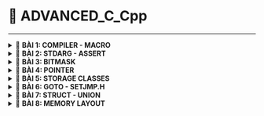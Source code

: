 <a name="top"></a>
# 📖 ADVANCED_C_Cpp
----
<details>
<summary>🔖 <b>BÀI 1: COMPILER - MACRO</b></summary>
 
### 📑 I. Compiler:
- Trình biên dịch là chương trình chuyển đổi source code C thành mã máy để máy tính có thể thực thi.
- Quá trình biên dịch gồm 4 giai đoạn:
  - Preprocess (Tiền xử lý):
    - **Lệnh tạo _file.i_ từ _file.c_ với trình gcc trong VS Code:** `gcc -E file.c -o file.i`.
    - **Xử lý các loại chỉ thị tiền xử lý:** `#include`, `#define`, `#ifdef`, etc.
    - **Xóa các comment:** `// comment`, `/* comment */`.
  - Compiler (Quá trình biên dịch):
    - **Lệnh tạo _file.s_ từ _file.i_:** `gcc -S file.i -o file.s`.
    - **File.s là file assembly code (mã hợp ngữ):** là ngôn ngữ bậc thấp, giúp điều khiển phần cứng dễ dàng.
  - Assembler (Quá trình dịch hợp ngữ):
    - **Lệnh tạo _file.o_ từ _file.s_:** `gcc -c file.s -o file.o`.
    - **File.o là file Object:** dịch Assembly code thành mã máy mà máy tính có thể hiểu được.
  - Linker (Quá trình liên kết):
    - **Lệnh tạo _file.exe_ từ các _file.o_:** `gcc file1.o file2.o -o filemain`.
    - **Lệnh chạy _file.exe_:** `./filemain`.
    - **Liên kết các file.o:** Tất cả các file.o sẽ được liên kết lại và tạo thành 1 file.exe để có thể chạy được chương trình.

![Image](https://github.com/user-attachments/assets/3a955cb2-1589-4680-a75e-5d2ec4b280ac)

### 📑 II. Preprocessor Directives (Chỉ thị tiền xử lý):
- Là các instructors cho Preprocessor để thực hiện các nhiệm vụ như thay thế văn bản, mở rộng macro, thêm header file, và các nhiệm vụ khác.
- Bắt đầu bằng `#`.
- Các loại chỉ thị tiền xử lý:<br>

|📋 Preprocessor Directives|📄 Description|💡 Examples|
|:------------------------:|:------------------------|:------------------------|
|**`#define`**|Dùng để define Macro|`#define PI 3.14` <br>`#define SQUARE(x) ((x) * (x))`<br>`#define MAX(x, y) ((x) > (y) ? (x) : (y))`<br>`#define SUM(a,b,c) \`<br>  `(a + b+ c)`: dùng dấu gạch chéo `\` để báo rằng macro vẫn tiếp tục ở dòng dưới|
|**`#undef`**|Dùng để hủy định nghĩa Macro|`#define SENSOR_DATA 42`: định nghĩa macro<br>`#undef SENSOR_DATA `: hủy định nghĩa<br>`#define SENSOR_DATA 50`: định nghĩa lại bằng giá trị khác|
|**`#include`**|Dùng để đưa các tệp bên ngoài vào chương trình hiện tại|`#include <stdio.h>`: yêu cầu Compiler tìm kiếm file trong Standard Directory của Compiler<br>`#include "file.h"`: tìm kiếm trong directory của source file|
|**`#if`**|Kiểm tra điều kiện được chỉ định|`#define STM32 0`<br>`#define ATMEGA 1`<br>`#define PIC 2`<br>`#if MCU == STM32`|
|**`#elif`**|Thêm 1 điều kiện nữa trong **#if & #else**|`#elif MCU == ATMEGA`: nếu điều kiện của **#if** sai thì xét điều kiện của **#elif**|
|**`#else`**|Thực thi mã thay thế khi điều kiện của **#if hay #elif** sai||
|**`#endif`**|Dùng để đánh dấu sự kết thúc của **#if & #ifdef & #ifndef**||
|**`#ifdef`**|Kiểm tra 1 Macro đã được định nghĩa hay không, có thì thực thi mã bên dưới.|`#define DEBUG`<br>`#ifdef DEBUG`<br>`...`<br>`#endif`|
|**`#ifndef`**|Kiểm tra 1 Macro chưa được định nghĩa, nếu đúng mã bên dưới sẽ được thực thi|`#ifndef PI`<br>`#define PI 3.14159`<br>`#endif`|
- Một số các toán tử trong Macro:<br>

|📋 Macro of Operators|📄 Description|💡 Examples|
|:------------------------:|:------------------------|:------------------------|
|**`#`**|Biến tham số thàng dạng chuỗi (string literal)|`#define TO_STRING(X) #X`<br>`printf("%s\n", TO_STRING(Hello World));`: TO_STRING(Hello World) sẽ thành chuỗi "Hello World" khi biên dịch|
|**`##`**|Nối 2 tham số|`#define VAR(name,num) name##num`<br>`int var1 = 10;`<br>`int var2 = 20;`<br>`printf("var1 = %d, var2 = %d", VAR(var,1), VAR(var,2));`: nối var với 1 thành var1 và tương tự với var2|
|**`Variadic`**|Toán tử `__VA_ARGS__` được dùng khi Macro nhận nhiều tham số không xác định|`#define sum(...) \`<br>`int arr[__VA_ARGS__]; \`<br>`int result = 0; \`<br>`for (int i=0; i<(sizeof(arr)/sizeof(arr[0])); i++) \`<br>`{ result += arr[i]; } \`<br>`printf("Sum = %d\n", result);`<br>--> `sum(1,2,3,4);`: tính tổng 1+2+3+4|
<br>

[🔼 _UP_](#top)

  </details>
<details>
<summary>🔖 <b>BÀI 2: STDARG - ASSERT</b></summary>
 
### 📑 I. Thư viện STDARG:
- Cung cấp các Macro để xử lý các hàm với số lượng tham số không xác định.
- Thư viện có các Macro chính như sau:<br>

|📋 Macro of STDARG|📄 Description|💡 Examples|
|:------------------------:|:------------------------|:------------------------|
|**`va_list list;`**|Tạo danh sách tham số biến - Khai báo 1 biến kiểu valist để lưu trữ thông tin cần thiết để truy xuất các tham số bổ sung.|`#include <stdio.h>`<br>`#include <stdarg.h>`<br>`int sum(int count, ...)`: cho phép truyền các tham số biến và để truy cập các tham số biến đó phải dùng các Macro.<br>`{`<br>`va_list args`: khai báo 1 biến args kiểu va_list|
|**`va_start(list, fixed_argument)`**|Khởi tạo danh sách đối số - Khởi tạo list để truy xuất các tham số trong phần tham số biến (...)|`va_start(args,count);`: khởi tạo list args và tham số fixed_argument cuối cùng trước các tham số biến (...)|
|**`va_arg(list, type)`**|Truy xuất tham số - Trả về tham số tiếp theo từ list & type: kiểu dữ liệu của tham số để truy xuất|`int result = 0;`<br>`for (int i = 0; i < count; i++)`<br>`{result += va_arg(args, int);}`: dùng va_arg để **truy xuất từng tham số trong danh sách sau mỗi lần gọi** và cộng dồn lên vào result ta được tổng tất cả các tham số|
|**`va_end(list)`**|Dọn dẹp va_list|`va_end(args);`<br>`return result;`<br>`}`|
<br>

- Ví dụ kết hợp **STDARG** với **__VA_ARGS__**:<br>

|📋 STDARG & __VA_ARGS__|📄 Description|
|:----------------------|:-------------|
|`#define tong(...) sum(__VA_ARGS__,'\n')`|: |
|`int sum(int count,...)`<br>`{`|: khởi tạo hàm sum truyền vào 1 fixed argument và các tham số chưa biết trước|
|`va_list args;`<br>`va_list check;`<br>`va_copy(check, args);`<br>`va_start(args, count;)`<br>`int result = count;`|: khai báo biến args kiểu va_list dùng để tính tổng.<br>: khai báo biến check sử dụng để kiểm tra điều kiện mà không phải gọi thêm va_arg(args, int).<br>: sao chép dữ liệu từ args vào check<br>: khởi tạo list args và tham số cuối count.<br>: khởi tạo biến result = tham số cuối count để tính tổng từ count trở đi.|
|`while ((va_arg(check, char*)) != (char*)'\n')`<br>`{ result += va_arg(args, int);}`|: dùng hàm while để kiểm tra điều kiện dừng check = '\n'.<br>: dùng va_arg để truy xuất từng tham số trong danh sách sau mỗi lần gọi và cộng dồn lên vào result ta được tổng tất cả các tham số|
|`va_end(args);`|: dọn sạch args. Có thể dùng va_end(check) thay thế.|
|`int main()`<br>`{`<br>`printf("Tổng: %d\n", tong(3, 2, 4, 0, 6));`<br>`return 0;`<br>`}`|: tính tổng tất cả các số trong gọi hàm.|

### 📑 II. Thư viện Assert:
- Cung cấp Macro để kiểm tra điều kiện, nếu điều kiện sai = 0 thì chương trình dừng và thông báo lỗi ở file nào và dòng nào.
- Ví dụ:<br>

|📋 assert.h|📄 Description|
|:----------------------|:-------------|
|`assert(x == 5 && "x phải bằng 5")`|: sử dụng assert để kiểm tra xem liệu có thỏa mãn điều kiện thì mới cho chương trình chạy tiếp còn không thì dừng lại và thông báo lỗi|
|`define LOG(condition, cmd) assert(condition && #cmd)`|: có thể kết hợp với define|
<br>

[🔼 _UP_](#top)

</details>

<details>
<summary>🔖 <b>BÀI 3: BITMASK</b></summary>
 
- Bitmask là một kỹ thuật thao tác trên các bit của dữ liệu để kiểm tra, đặt hoặc xóa bit cụ thể.
 
### 📑 I. Các toán tử bitwise:

👉 1. NOT bitwise:
   - Truth table:

|A|~A|
|:-----:|:-----:|
|0|1|
|1|0|

👉 2. AND bitwise:
   - Truth table:

|A|B|A&B|
|:-:|:-:|:-:|
|0|0|0|
|0|1|0|
|1|0|0|
|1|1|1|

👉 3. OR bitwise:
   - Truth table:

|A|B|A&B|
|:-:|:-:|:-:|
|0|0|0|
|0|1|1|
|1|0|1|
|1|1|1|

👉 4. XOR bitwise:
   - Truth table: **Bằng 1** nếu 2 bit khác nhau, **bằng 0** nếu 2 bit giống nhau.

|A|B|A&B|
|:-:|:-:|:-:|
|0|0|0|
|0|1|1|
|1|0|1|
|1|1|0|

👉 5. Dịch trái `<<`, dịch phải `>>`:
   - Dịch trái là nhân với 2^n, n - số bit dịch, xóa bit bên trái ngoài cùng và thêm 0 vào đuôi bên phải ngoài cùng.
   - Dịch phải là chia với 2^n, n - số bit dịch, xóa bit bên phải ngoài cùng và thêm 0 hoặc 1 (tùy thuộc vào bit MSB)  vào đuôi bên trái ngoài cùng.
   
|A|A' = A << 1|A' >> 1|
|:-:|:-:|:-:|
|0001 (1)|0010 (2)|0001 (1)|
|0010 (2)|0100 (4)|0010 (2)|
|0100 (4)|1000 (8)|0100 (4)|

- Ví dụ: 
<br>

```C
#define GENDER 1 << 0    // 0b00000001
#define TSHIRT 1 << 1    // 0b00000010
#define HAT 1 << 2       // 0b00000100
#define SHOES 1 << 3     // 0b00001000
#define FEATURES 1 << 4  // 0b00010000

/* Hàm bật tính năng */
void enableFeature(uint8_t *options, uint8_t feature)
{
  *options |= feature;     // Bật tính năng cho options sử dụng phép OR.
}

/* Hàm tắt tính năng */
void disableFeature(uint8_t *options, uint8_t feature)
{
  *options &= ~feature;   // Tắt tính năng sử dụng phép AND với ~feature.
}

/* Hàm kiểm tra tính năng đã bật hay chưa*/
int8_t isFeatureEnabled(uint8_t options, uint8_t feature)
{
    return (options & feature) != 0;    // Đọc xem các bit tính năng có bằng 0 hay không dùng phép AND.
}

/* In ra những tính năng đã bật*/
void listSelectedFeatures(uint8_t options)
{
  printf("Selected Features: \n");
  const char* featureName[] =
  {
    "Gender",
    "Shirt",
    "Hat",
    "Shoes",
    "Additional feature"
  };
  for (int i = 0; i < 8; i++)
  {
    if ((options >> i) & 1)
    {
      printf("%s\n", featureName[i]);     // Kiểm tra xem options dịch phải i lần & với 1 = 1 thì in ra phần tử chuỗi thứ i của mảng featureName.
    }
  }
}

int main(int argc, char const *argv[])
{
  uint8_t options = 0;
  enableFeature(&options, GENDER | TSHIRT | HAT);    // truyền vào địa chỉ options, và các giá trị tính năng cần thiết để bật tính năng.
  disableFeature(&options, HAT | TSHIRT);    // loại bỏ 2 tính năng đã bật trước đó
}
  listSelectedFeatures(options);    // truyền vào giá trị sao chép của options sau khi đã bật cá tính năng để in ra các tính năng đó.
  return 0;
```
[🔼 _UP_](#top)
</details>

<details>
<summary>🔖 <b>BÀI 4: POINTER</b></summary>
 
<br>

|📋 Pointer|📄 Description|💡 Examples|
|:------------------------:|:------------------------|:------------------------|
|**Khái niệm**|Là một biến chứa giá trị là địa chỉ bộ nhớ của một đối tượng khác (biến, mảng, hàm).||
|**Address Operator (&)**|Được sử dụng để lấy địa chỉ của một biến hoặc để truy cập địa chỉ của một biến tới con trỏ.|`int x =10;`<br>`int *ptr = &x;`: biến con trỏ ptr lưu trữ địa chỉ của biến x|
|**Dereferencing Operator (*)**|Được sử dụng để khai báo biến con trỏ và truy cập giá trị được lưu trữ trong địa chỉ.|`int x =10;`<br>`int *ptr = &x;`<br>`int y = *ptr;`: biến y sẽ bằng giá trị của biến x;|
|**Kích thước**|Phụ thuộc vào kiến trúc máy tính và trình biên dịch hoặc là kiến trúc của vi xử lý.|Với máy tính có 64 bit operating system thì thường là pointer sẽ có kích thước là 8 bytes (64 bit).|
|**Format Specifier %p**|Dùng để in địa chỉ được lưu trữ trong con trỏ. Định dạng địa chỉ bộ nhớ luôn ở dạng thập lục phân (0x...)|`printf("%p\n", ptr);`|
|**Declare pointer**|Để khai báo 1 con trỏ, ta dùng Dereferencing Operator (*).|`int *ptr;`|
|**Initialize Pointer**|Để khởi tạo 1 con trỏ, ta dùng Address Operator (&) để gán giá trị địa chỉ của 1 biến vào con trỏ.|`*ptr = &variable;`|
|**Pointer Definition**|Có thể vừa khai báo vừa khởi tạo trong một bước - định nghĩa con trỏ.|`int *ptr = &variable;`|

### I. Con trỏ thường:
- Con trỏ có thể trỏ tới bất kỳ kiểu dữ liệu nguyên thủy nào.
- Cách 1 biến được lưu trữ trong bộ nhớ:
  - Ví dụ 1 biến int 32 bit (4 byte) được lưu trữ thành 1 nhóm địa chỉ, mỗi địa chỉ lưu trữ 8 bit (1 byte) giá trị bắt đầu từ LSB đến MSB.
 ![Cách lưu trữ địa chỉ và giá trị của biến int](https://github.com/user-attachments/assets/3f4514ad-3758-4354-9fec-4e81327a2e0c)
- Cách 1 con trỏ được lưu trữ trong bộ nhớ:
  - Ví dụ 1 con trỏ trỏ tới 1 biến int, mỗi địa chỉ của con trỏ sẽ lưu trữ 1 giá trị là địa chỉ của biến int đó, và những địa chỉ còn lại sẽ được mặc định là chứa 0x00 (địa chỉ mặc định này có thể chứa giá trị rác).
![image](https://github.com/user-attachments/assets/ead4d1e7-bd97-4098-bb93-aa32a198e32a)

### II. Array Pointer - Con trỏ mảng:

- Con trỏ mảng là con trỏ trỏ tới phần tử đầu tiên của mảng hoặc là trỏ tới toàn bộ mảng.
<br>

|📋 Array Pointer|📄 Description|
|:------------------------|:------------------------|
|`int main() {`<br>`int arr[5] = {1, 2, 3, 4, 5};`<br>`int *ptr = arr;`<br>`int (*ptr_arr)[5] = &arr;`|<br><br>: ptr là con trỏ trỏ tới phần tử đầu tiên của mảng.<br>: ptr_arr là con trỏ trỏ đến toàn bộ mảng|
|`int n = sizeof(arr)/sizeof(arr[0]);`<br>`for (int i; i < n; i++)`<br>`printf("%d", (*ptr)[i]);`<br>`for (int i; i < n; i++)`<br>`printf("%d", ptr+i);`|: n = số phần tử trong mảng.<br><br>: truy cập từng phần tử trong mảng đối với con trỏ trỏ đến toàn bộ mảng<br><br>: truy cập phần tử trong mảng đối với con trỏ trỏ đến thành phần đầu tiên của mảng.|

### III. Void Pointer:
- Là con trỏ không có kiểu dữ liệu liên kết với nó. Nó có thể trỏ tới bất kỳ địa chỉ nào thuộc bất kỳ kiểu dữ liệu nào.
- Ví dụ:
  - Con trỏ void không thể giải tham chiếu để lấy giá trị nên phải sử dụng ép kiểu và sau đó là giải tham chiếu cho nó.
```c
int main()
{
  int a = 10;
  char b = 'N';
  char arr[] = "Hello World";

  void *ptr = &a;
  printf("Địa chỉ: %p - Giá trị: %d\n", ptr, *(int*)ptr);

  ptr = &b;
  printf("Địa chỉ: %p - Giá trị: %c\n", ptr, *(char*)ptr);

  ptr = arr;
  for (int i=0; i < (sizeof(arr)/sizeof(arr[1])); i++)
    printf("Địa chỉ: %p - Giá trị: %s\n", ptr, *(char*)(ptr+i));

  /* Mảng con trỏ */
  void *ptr1[] = {&a, &b, arr};
  printf("Địa chỉ: %p - Giá trị: %d\n", ptr1[0], *(int*)ptr1[0]);
  printf("Địa chỉ: %p - Giá trị: %c\n", ptr1[1], *(char*)ptr1[1]);
  return 0;
}
```

### IV. Function Pointer - Con trỏ hàm:

<br>

|📋 Function Pointer|📄 Description|💡 Examples|
|:------------------------:|:------------------------|:------------------------|
|**Khái niệm**|Con trỏ hàm lưu trữ địa chỉ của một hàm, cho phép hàm được truyền dưới dạng tham số cho một hàm khác, hoặc là truyền hàm như một giá trị trả về từ một hàm khác.||
|**Declaration**|Cú pháp khai báo:<br>`<return type> (*pointer_name) (parameter_types)`.|`int sum(int a, int b)<br>{return a+b;}`<br>-->`int (*ptr) = (int, int);`: con trỏ hàm phải được khai báo sao cho trùng khớp với kiểu trả về, số lượng và loại tham số của hàm.|
|**Initialization**|Sau khai báo con trỏ hàm thì đến bước khởi tạo nó.|`ptr = &sum`<br>hoặc `ptr = sum;`|
|**Function call**|Có 3 cách gọi hàm khi có con trỏ hàm: <br>1. `sum(1, 2);`<br>2. `ptr(1,2);`: gọi trực tiếp giống gọi hàm.<br>3. `(*ptr)(1,2);`: dùng `*` để giải tham chiếu.||

<br>

- Ví dụ:
```c
void tong(int a, int b) {printf("Tổng là: %d", a+b);}
void hieu(int a, int b) {printf("Hiệu là: %d", a-b);}
void tich(int a, int b) {printf("Tích là: %d", a*b);}
void thuong(int a, int b) {printf("Thương là: %d", (double)a/b);}
void tinhtoan(void (*ptr_arg)(int, int), int a, int b) {ptr_arg(a,b);} // Định nghĩa hàm tinhtoan chứa tham số là con trỏ hàm.

int main ()
{
  void (*ptr)(int, int);  // Khai báo con trỏ hàm
  ptr = tong;  // Khởi tạo con trỏ hàm là hàm tong
  ptr(1,2);
  ptr = hieu;  // Khởi tạo con trỏ hàm là hàm hieu
  ptr(1,2);

  void (*ptr_arr[])(int, int) = {tong, hieu, tich, thuong};  // Định nghĩa một mảng con trỏ hàm chứa địa chỉ của các hàm.
  ptr_arr[0](1,2);  // Gọi hàm tổng
  ptr_arr[1](1,2);  // Gọi hàm hiệu

  tinhtoan(tong, 1, 2);  // Truyền tham số là hàm tong để tính tổng.
  tinhtoan(hieu, 1, 2);  // Truyền tham số là hàm hieu để tính hiệu.
}
```

### V. Pointer & Constant - Con trỏ & Hằng số:

|📋 Đặc điểm |Pointer to Constant|Constant Pointer|Constant Pointer to Constant|
|:------------------------:|:------------------------:|:------------------------:|:------------------------:|
|**Cách khai báo**|`const int *ptr;`<br>`int const *ptr;`|`int *const ptr;`|`const int *const ptr;`|
|**Giá trị biến**|❌ Không thể thay đổi|✔️ Có thể thay đổi|❌ Không thể thay đổi|
|**Địa chỉ trỏ tới**|✔️ Có thể thay đổi|❌ Không thể thay đổi|❌ Không thể thay đổi|

### VI. NULL Pointer - Con trỏ NULL:

<br>

|📋 NULL Pointer|📄 Description|💡 Examples|
|:------------------------:|:------------------------|:------------------------|
|**Khái niệm**|Con trỏ NULL là con trỏ không trỏ đến bất cứ 1 địa chỉ nào ngoài NULL.||
|**Declaration**|Cú pháp khai báo:<br>`<type> (*pointer_name) = NULL;`<br>`<type> (*pointer_name) = 0;`.||
|**Uses**|1. Khai báo 1 con trỏ mà chưa cần dùng tới ngay.<br>2. Gán NULL cho con trỏ khi sử dụng xong để tránh thay đổi giá trị của một biến nó trỏ tới.|`int *ptr = NULL;`: trỏ tới địa chỉ 0x00|

### VII. Pointer to Pointer - Con trỏ trỏ đến con trỏ:
- Là con trỏ lưu trữ địa chỉ của con trỏ khác - con trỏ kép.
- Để truy cập giá trị được trỏ bởi con trỏ kép ta phải giải tham chiếu 2 lần:
![Image](https://github.com/user-attachments/assets/65958e2e-2243-45f0-81b4-dd802755b3f6)
- Được ứng dụng trong:
  - Kiểu dữ liệu JSON.
  - Cấu trúc dữ liệu danh sách liên kết.

[🔼 _UP_](#top)
</details>

<details>
<summary>🔖 <b>BÀI 5: STORAGE CLASSES</b></summary>

- Storage class xác định phạm vi (scope), thời gian tồn tại (lifetime), và khả năng hiển thị của biến - chỉ định vị trí lưu trữ của biến, giá trị tồn tại trong bao lâu và cách truy cập giúp theo dõi sự tồn tại của 1 biến trong thời gian chạy chương trình.
- Có 4 lớp lưu trữ chính:
  - `auto`
  - `register`
  - `static`
  - `extern`

|📋 Storage Class |`auto`|`extern`|`static`<br>(Local)|`static`<br>(Global)|`register`|
|:------------------------:|:------------------------:|:------------------------:|:------------------------:|:------------------------:|:------------------------:|
|**Default value**|Giá trị rác|0|0|0|Giá trị rác|
|**Scope**|Local|Global|Local|Global<br>(chỉ trong file hiện tại)|Local|
|**Life time**|Cho đến khi kết thúc phạm vi của nó|Đến khi kết thúc chương trình|Đến khi kết thúc chương trình|Đến khi kết thúc chương trình|Cho đến khi kết thúc phạm vi của nó|
|**Memory location**|RAM|RAM|RAM|RAM|Thanh ghi trong CPU|
|**Đặc điểm**|Sử dụng để khai báo 1 biến cục bộ với bộ nhớ tự động. Tuy nhiên trong C, các biến cục bộ sẽ theo mặc định là 1 auto nên việc thêm auto là tùy chọn.|Dùng lại biến toàn cục trong 1 hàm khác. Hoặc sử dụng biến từ file khác|Duy trì giá trị của 1 biến|Hạn chế truy cập từ file khác|Truy xuất nhanh hơn, nhưng không thể lấy địa chỉ - `&`|

### I. Từ khóa Extern:
- Cú pháp:
  - extern type var_name;
  - extern return_type func_name;
>ℹ️Khai báo trên nói Compiler biết rằng biến và hàm được định nghĩa trong file khác. Nên bước tiếp theo là phải liên kết 2 file này lại với nhau để Compiler có thể tìm thấy định nghĩa của chúng.
>`gcc file.c file1.c -o main`: tạo ra file thực thi cho các file liên kết.
>`/.main`: chạy file thực thi.
>Các biến & hàm này phải là global scope, còn nếu trong local scope thì Compiler không thể tìm thấy được.
- Ví dụ:
  - Sử dụng từ khóa `extern` để khai báo các biến và hàm trong file.h để dễ dàng thêm vào các file khác.
![Image](https://github.com/user-attachments/assets/98f450b0-f6b5-4ee3-a5d9-d873eac24129)

### II. Static local:
- Khi `static` được sử dụng với biến cục bộ thì:
  - Giữ phạm vi của biến chỉ trong hàm chứa nó.
  - Giữ giá trị của biến qua các lần gọi.
- Ví dụ:
  - Khi mỗi lần gọi hàm `count` thì kết quả biến `a` luôn = 1 bởi vì dòng khởi tạo biến luôn được thực thi nên mỗi lần gọi kết quả đều giống nhau.

![image](https://github.com/user-attachments/assets/e3d99e12-f937-4b09-88e5-60403b8dfb75)

  - Khi sử dụng từ khóa `static` thì kết quả biến `a` sẽ được giữ nguyên sau mỗi lần gọi hàm bởi vì dòng khởi tạo sẽ bị bỏ qua trong lần gọi hàm tới nên giá trị sẽ được cộng thêm.
 
![Image](https://github.com/user-attachments/assets/71b379bd-c709-4b8d-ac9d-d9a046600f3a)

>ℹ️ Không thể khai báo hàm static bên trong 1 hàm khác, từ khóa `static` chỉ áp dụng cho hàm global.<br>
>Có thể thay đổi giá trị của biến static từ bên ngoài bằng con trỏ:
```C
#include <stdio.h>

int *ptr = NULL;  // Khởi tạo 1 con trỏ kiểu NULL

void count()
{
    static int a = 0;   // Giá trị của biến a sẽ được giữ nguyên mỗi lần gọi hàm
    ptr = &a;  // Gán địa chỉ biến a vào con trỏ
    printf("a = %d\n", ++a);
}

int main()
{
    count();    // a = 1
    count();    // a = 2
    count();    // a = 3
    *ptr = 99;  // a = 99
    count();    // a = 100
    return 0;
}
```
### III. Static global:
- Khi `static` sử dụng với biến và hàm ở phạm vi global thì nó sẽ hạn chế phạm vi của biến và hàm đó chỉ được dùng trong file hiện tại.
- Ứng dụng:
  - Thiết kế file thư viện mà không muốn người dùng sử dụng đến 1 số biến hay hàm có chức năng đặc biệt.
- Ví dụ:
  - Khi sử dụng từ khóa static cho các biến `var_global` và hàm `display` trong `file1.c` thì biến và hàm đó đã bị hạn chế chỉ được sử dụng trong `file1.c` đó.
  - Dù có sử dụng thêm `extern int var_global` trong `main.c` đã được include `file1.h` để thông báo Compiler nhưng Compiler không thể tìm thấy do đặc tính của **static global**.

![Image](https://github.com/user-attachments/assets/71f2ee4a-b1f6-4481-a4fd-337aafb34f62)

### IV. Từ khóa register:
- Từ khóa `register` được sử dụng để yêu cầu Compiler lưu trữ một biến trong **thanh ghi CPU** thay vì bộ nhớ RAM, nhằm tăng tốc độ truy xuất.
- Ví dụ:
  - Tính thời gian chạy khi sử dụng `register`.
```C
#include <stdio.h>
#include <time.h>

int main()
{

  clock_t start_time = clock();  // Lưu lại thời gian bắt đầu
  int i;
  register int a = 5;
  register int b = 6;
  a = a ^ b;

  for(int i = 0; i < 2000000; ++i)
  {
    // Thực hiện hàm for
  }
  clock_t end_time = clock();  // Lưu lại thời gian kết thúc
  double time_take = ((double)(end_time - start_time))/CLOCKS_PER_SEC;  // Số thời gian cần để chạy đoạn mã trên
  printf("Time: %f giây\n", time_take);
  return 0;
}
```

>ℹ️ Không dùng toán tử `&` cho các biến `register` được vì biến lưu trữ trong thanh ghi thì không có địa chỉ.
>Không thể sử dụng từ khóa `register` cho các biến global: <br>1. Do biến được lưu trữ trên thanh ghi sẽ không có địa chỉ (do tính chất của biến global là tồn tại xuyên suốt chương trình nên phải có 1 địa chỉ cố định để có thể tham chiếu đến). <br>2. Thanh ghi có số lượng hạn chế mà biến toàn cục thì không.

### V. Type qualifier - Từ khóa định kiểu volatile:
- Trong quá trình biên dịch, Compiler thường cố gắng tối ưu hóa đầu ra để chỉ cần thực thi ít mã máy hơn, nếu mã máy đó không cần thiết khi truy cập biến cái mà không thay đổi gì xét theo quan điểm của Compiler.
- Ví dụ:
  - Tối ưu hóa vòng lặp while thành vô hạn vì bỏ qua kiểm tra biến check.
```c
int check = 1;
while (check)
{
  // Trình biên dịch có thẻ tối ưu hóa vòng lặp - sẽ không kiểm tra lại biến check trong vòng lặp tới do Compiler nghĩ là check không thay đổi.
}
```
- Từ khóa `volatile` được sử dụng để báo hiệu cho Compiler rằng 1 biến có thể thay đổi ngẫu nhiên ngoài sự kiểm soát của chương trình, nên `volatile` sẽ giúp ngăn Compiler tối ưu hóa hoặc xóa bỏ thao tác trên các biến đó, giữ cho các thao tác luôn được thực hiện như đã được định nghĩa.
- Ví dụ:
  - Không tối ưu hóa vòng lặp while thành vô hạn và luôn kiểm tra biến check.
```c
volatile int check = 1;
while (check)
{
  // Luôn kiểm tra biến check xem có bị thay đổi hay không.
}
```

[🔼 _UP_](#top)
</details>

<details>
<summary>🔖 <b>BÀI 6: GOTO - SETJMP.H</b></summary>
 
### I. Câu lệnh goto trong C:
- Là một lệnh nhảy không điều kiện, cho phép chương trình nhảy đến 1 nhãn (label) trong cùng 1 hàm để thực thi tiếp.
- Cú pháp: 
 ```c
 goto label;
 label:
 ```
- Việc sử dụng goto là không được khuyến khích vì nó làm cho code trở nên khó đọc và khó bảo trì.
- Ví dụ:
 
```c
#include <stdio.h>

int main()
{
   int i = 0;

   start:
      if (i >= 5)
      {
         goto end;  // Nhảy đến label end khi i = 5
      }

      printf("%d ", i);
      i++;

      goto start;  // Nhảy đến label start khi i < 5

   end:
      printf("\n");
   return 0;
}
```

### II. Thư viện setjmp:
- Cung cấp 2 hàm chính là `setjump` và `longjmp`:
  - **setjmp(jmp_buf env)**: đánh dấu vị trí để quay lại bằng `longjump`.
    - Trả về `0` khi được gọi lần đầu.
    - Trả về khác `0` khi quay lại từ `longjmp`.
  - **longjmp(jmp_buf env, int value)**: nhảy về vị trí hiện tại của `setjump` và tiếp tục thực thi từ đó.
 - Ví dụ:
```c
#include <stdio.h>
#include <setjmp.h>

jmp_buf buf;  // Biến buf kiểu jmp_buf để setjmp lưu trạng thái của chương trình.

int exception = 0;

void func2()
{
    printf("This is function 2\n");
    longjmp(buf, 2);  // Nhảy trở lại vị trí setjmp(buf) và giá trị trả về khi nhảy về setjmp() bởi longjmp(buf, 2) là 2 --> setjmp(buf) = 2.
}

void func3()
{
    printf("This is function 3\n");
    longjmp(buf, 3);  // Nhảy trở lại vị trí setjmp(buf) và giá trị trả về khi nhảy về setjmp() bởi longjmp(buf, 3) là 3 --> setjmp(buf) = 3.
}

void func1()
{
    exception = setjmp(buf);  // Khi gọi trực tiếp thì giá trị trả về là 0 (setjmp(buf) = 0).
    if (exception == 0)
    {
        printf("This is function 1\n");
        printf("exception = %d\n", exception);
        func2();  // Gọi hàm 2
    }
    else if (exception == 2)  // setjmp(buf) = 2 thực thi tiếp
    {
        printf("exception = %d\n", exception);
        func3();  // Gọi hàm 3
    }
    else if (exception == 3)  // setjmp(buf) = 3 thực thi tiếp
    {
        printf("exception = %d\n", exception);
    }
}

int main(int argc, char const *argv[])
{
    func1();
    return 0;
}
```
- Ứng dụng xử lý lỗi của setjmp:
  - Exception Handling: Xử lý ngoại lệ là một cơ chế trong lập trình giúp phát hiện và xử lý các lỗi bất thường xảy ra trong quá trình thực thi, giúp chương trình hoạt động ổn định và không bị dừng đột ngột.
  - Những ngoại lệ gồm:
       - Chia cho 0.
       - Truy cập chỉ số của mảng mà nằm ngoài phạm vi.
       - Truy xuất con trỏ NULL.
       - Lỗi mở tập tin.
       - Lỗi cấp phát bộ nhớ.
  - C++, Java, Python, C# đều hỗ trợ xử lý ngoại lệ qua các từ khóa chính như:
       - **try**: định nghĩa một khối lệnh có thể phát sinh lỗi.
       - **catch**: xử lý ngoại lệ nếu có lỗi xảy ra.
       - **throw**: ném ra một ngoại lệ khi xảy ra lỗi.
  - Trong C chúng ta phải tự định nghĩa những từ khóa trên thông qua thư viện `setjmp`.
       - Cú pháp:

 ```c
        try
        {
          // Khối lệnh có thể có lỗi phát sinh.
        }
        catch (loại lỗi 1)
        {
          // Xử lý lỗi loại 1
        }
        catch (loại lỗi 2)
        {
          // Xử lý lỗi loại 2
        }
        catch (...)
        {
          // Xử lý tất cả các ngoại lệ khác
        }
```
  - Ví dụ:
    - Phát hiện lỗi khi chia cho 0.
```c
#include <stdio.h>
#include <setjmp.h>

jmp_buf buf;

int exception = 0;

/* Hàm chia 2 số nguyên */
double divide(int a, int b)
{
  if (a == 0 && b == 0)
  {
    longjmp(buf, 1);  // Nếu a và b đều bằng 0 thì nhảy về setjmp và trả về 1
  }
  else if (b == 0)
  {
    longjmp(buf, 2);  // Nếu a và b đều bằng 0 thì nhảy về setjmp và trả về 2
  }
  return (double)a/b;
}

int main()
{
  exception = setjmp(buf);
  if (exception == 0)
  {
    printf("Kết quả: %d\n", divide(2,3));  // Lần gọi trực tiếp setjmp đầu tiên luôn có kq là 0 trả về
  }
  else if (exception == 1)
  {
    printf("No exist");  // Nếu kq trả về là 1 thì hiện câu lệnh.
  }
  else if (exception == 2)
  {
    printf("Lỗi chia cho 0");  // Nếu kq trả về là 2 thì hiện câu lệnh.
  }
  return 0;
}
```
- Định nghĩa **try, catch, throw** trong C:
  - Thay vì phải sử dụng trực tiếp setjmp hay longjmp ta sẽ define chúng.
```c
#include <stdio.h>
#include <setjmp.h>

#define TRY if (exception == setjmp(buf) == 0)
#define CATCH(x) else if (exception == x)
#define THROW(x) longjmp(buf, x)

jmp_buf buf;

int exception = 0;

typedef enum
{
  NO_ERROR,
  NO_EXIST,
  DIVIDE_BY_0
}ErrorCodes;

/* Hàm chia 2 số nguyên */
double divide(int a, int b)
{
  if (a == 0 && b == 0)
  {
   THROW(NO_EXIST);  // Nếu a và b đều bằng 0 thì nhảy về setjmp và trả về 1
  }
  else if (b == 0)
  {
    THROW(DIVIDE_BY_0);  // Nếu a và b đều bằng 0 thì nhảy về setjmp và trả về 2
  }
  return (double)a/b;
}

int main()
{
  exception = NO_ERROR;
  TRY
  {
    printf("Kết quả: %d\n", divide(2,3));  // Lần gọi trực tiếp setjmp đầu tiên luôn có kq là 0 trả về
  }
  CATCH(NO_EXIST)
  {
    printf("No exist");  // Nếu kq trả về là 1 thì hiện câu lệnh.
  }
  CATCH(DIVIDE_BY_0)
  {
    printf("Lỗi chia cho 0");  // Nếu kq trả về là 2 thì hiện câu lệnh.
  }
  return 0;
}

```
[🔼 _UP_](#top)
</details>

<details>
<summary>🔖 <b>BÀI 7: STRUCT - UNION</b></summary>

### I. Struct:
- Khái niệm:
  - Là 1 kiểu dữ liệu do người dùng tự định nghĩa. Struct được sử dụng khi muốn lưu trữ một tập hợp các kiểu dữ liệu khác nhau dưới một tên duy nhất.	
- Declaration - Cú pháp khai báo:
>✍️ Cú pháp 1:
```C
struct struct_name
{
  <datatype_1> <member1>;
  <datatype_2> <member2>; 
};
/* Ví dụ */
struct User
{
  char name;
  int age;
  float height;
};

struct User user1, user2;  // khi khai báo biến cần struct.
```
>✍️ Cú pháp 2:
```C
typedef struct
{
  <datatype_1> <member1>;
  <datatype_2> <member2>; 
}struct_name;
/* Ví dụ */
typedef struct
{
  char name;
  int age;
  float height;
}User;

User user1, user2, *user3;  // khi khai báo biến không cần thêm struct.
```
- Initialization - Khởi tạo:
>✍️ 1. Các thành viên của struct không được khởi tạo khi khai báo struct.
>  - `struct struct_name{ <datatype_1> <member1> = value1; }`: gây ra lỗi Compiler error bởi vì khi một kiểu dữ liệu được khai báo thì không có bộ nhớ nào được phân bổ cho nó , vì vậy không có không gian để lưu trữ giá trị được gán (bộ nhớ chỉ được phân bổ khi biến được tạo).<br>

>✍️ 2. Theo mặc định,
>- Nếu biến được khai báo cục bộ trong hàm thì các thành viên chưa được khởi tạo chứa giá trị rác, nhưng khi thành viên đầu tiên được khởi tạo thì những thành viên còn lại chưa được khởi tạo rõ ràng sẽ được khởi tạo bằng 0.
>- Nếu biến là global hoặc static thì các thành viên sẽ tự động gán = 0 hoặc NULLL.

>✍️ 3. Khởi tạo khi khai báo biến kiểu struct.<br>
```c
struct struct_name str = {"abc", val1, val2, ...};  // Các giá trị sẽ được gán theo thứ tự.
```
>✍️ 4. Khởi tạo chỉ 1 số thành viên.	1. 
```c
struct struct_name str = {.member1 = "abc",.member2 = val1};  // Các thành viên còn lại sẽ có giá trị 0 hoặc NULL
```
- Acess member - Cách truy cập thành viên của struct:
>✍️ 1. (.) dot operator: Toán tử dấu chấm giúp ta truy cập hoặc sửa đổi các thành viên của cấu trúc.<br>
➡️
 `struct_name.member1;`
 `struct_name.member2;`
 
>✍️ 2. (->) arrow operator: Toán tử mũi tên được sử dụng để truy cập thành viên khi có con trỏ trỏ đến cấu trúc.<br>
➡️
`struct_ptr->member1;`
`struct_ptr->member2;`

>👉 Ví dụ:
```c
typedef struct
{
  char *name;
  int age;
  char *addr
}User;

User user1, user2, *user3;  // user1,2 là biến thường và user 3 là biến con trỏ

int main()
{
  user1.name = "N";
  user2.age = 30;  // Biến thường sẽ dùng dấu chấm để truy cập các thành viên
  user3->name = "K";  // Đối với biến là con trỏ thì dùng mũi tên để truy cập các biến thành viên
}
```
- Data Structure Alignment:
  - Là cách dữ liệu sắp xếp và truy cập trong bộ nhớ máy tính. Nó gồm 3 phần riêng biệt nhưng có liên quan:
    - Data alignment: Căn chỉnh dữ liệu.
    - Data structure padding: Đệm cấu trúc dữ liệu.
    - Packing: Đóng gói.
  - Data alignment:
    - Để đọc một data có `n` byte, data đó nên đặt ở address là bội số của `n`.
  - Data structure padding:
    - Khi alignment, Compiler cần phải đệm thêm 1 số byte để đảm bảo mỗi trường bắt đầu ở đúng địa chỉ của nó. 
  - Packing:
    - Yêu cầu Compier không chèn thêm các byte đệm.
  - Cấp phát địa chỉ:
    - Compiler dựa trên kích thước member lớn nhất để cấp phát địa chỉ mỗi lần khởi tạo biến.
  - Boundary - Ranh giới:
    - Ranh giới `n` byte là địa chỉ bộ nhớ mà chia hết cho `n`.
    - Đối với kiểu `int` - ranh giới 4 byte: đặt tại địa chỉ thường có kết thúc bằng `0, 4, 8, 12, ... `.
    - Đối với kiểu `char` - ranh giới 1 byte: đặt tại địa chỉ có kết thúc bằng `0, 1, 2, 3, 4, ... `.
    - Đối với kiểu `short` - ranh giới 2 byte: đặt tại địa chỉ thường có kết thúc bằng `0, 2, 4, 6, 8, ... `.
    - Đối với kiểu `double` - ranh giới 8 byte: đặt tại địa chỉ thường có kết thúc bằng `0, 8, 16, 24, ... `.
- Size of struct - Kích thước:
  - Mỗi thành viên có một vùng nhớ riêng.
  - Có thể lưu nhiều dữ liệu đồng thời.
  - Lấy kiểu dữ liệu lớn nhất trong số các thành viên làm chuẩn để cấp phát bộ nhớ.
  - Tổng kích thước bằng tổng kích thước của các thành viên + padding.
>👉 Ví dụ: Tìm kích thước của struct và in ra từng byte với địa chỉ tương ứng.
```c
#include <stdio.h>

typedef struct Data
{
    char data1;
    int data2;
    char data3;
    short data4;
}DataSet;

int main()
{
    /* Khởi tạo các thành viên của struct */
    DataSet data;
    data.data1 = 'A';
    data.data2 = 0xFFFFEEEE;
    data.data3 = 0x22;
    data.data4 = 0xABCD;
    
    /* In ra từng byte với từng địa chỉ tương ứng */
    unsigned char *ptr;
    ptr = (unsigned char*)&data;
    int totalsize = sizeof(DataSet);
    printf("Total size of struct: %d\n", totalsize);
    for (int i = 0; i < totalsize; i++)
    {
        printf(" %p,  %x\n", ptr, *ptr);
        ptr++;
    }
    return 0;
}
```
>➡️ Tổng là 12 byte (là bội số của 4):

![Image](https://github.com/user-attachments/assets/9bbd7654-4522-45cb-ba48-f8d6533e65e7)

> - Trong cấu trúc này, `int` có kích thước lớn nhất nên Compiler lấy 4 byte làm chuẩn để cấp phát 4 byte địa chỉ.
> - `char` - thành viên đầu tiên, địa chỉ bắt đầu là: `00000000005FFE84` là bội số của 1, 3 byte tiếp theo là padding: `85, 86, 87` vì không những địa chỉ này không phải là bội số của 4.
> - `int` - thành viên thứ 2, địa chỉ bắt đầu là: `00000000005FFE88` là bội số của 4, 4 byte này nằm trong boundary từ `88 -> 8B`.
> - `char` - thành viên thứ 3, địa chỉ bắt đầu là: `00000000005FFE8C` là bội số của 1, 1 byte tiếp theo là padding: `8D`.
> - `short` - thành viên thứ 4, địa chỉ bắt đầu là: `00000000005FFE8E` là bội số của 2, 2 byte này nằm trong boundary `8E, 8F`.

<br>

![Image](https://github.com/user-attachments/assets/5c57ccd9-24a5-433b-8c58-5f4bd6d96fef)

<br>

> - Tóm lại ta có 8 byte thực tế và 4 byte padding.
> 
>ℹ️ Nếu thêm một thành viên thứ 5 kiểu `char` thì tổng số byte sẽ là 16 (bội số của 4), vì 3 byte padding sẽ được thêm vào những địa chỉ cuối.

>👉 Ví dụ: Tìm kích thước của struct có thành viên là mảng.
```c
#include <stdio.h>
#include <string.h>

typedef struct Array
{
    char arr1[5];
    short arr2[4];
    int arr3[2];
}ArraySet;

int main()
{
    /* data */
    ArraySet arrayS;

    /* Member 1 */
    // Dùng strcpy để sao chép từng ký tự vào mảng arr1
    strcpy(arrayS.arr1,"Hello");  // Đối số 1 được truyền vào là con trỏ `char *` hoặc mảng kiểu `char arr[]`

    /* Member 2 */
    // Để gán giá trị cho chuỗi kiểu số nguyên thì phải gán từng thành viên một
    arrayS.arr2[0] = 0xabcd;
    arrayS.arr2[1] = 0xcdef;
    arrayS.arr2[2] = 0x1234;
    arrayS.arr2[3] = 0x4567;

    /* Member 3 */
    // Để gán giá trị cho chuỗi kiểu số nguyên thì phải gán từng thành viên một
    arrayS.arr3[0] = 0xAAAAFFFF;
    arrayS.arr3[1] = 0xBBBBEEEE;

    /* Pointer */
    unsigned char *ptr;
    ptr = (unsigned char*)&arrayS;

    int totalsize = (int)sizeof(ArraySet);
    printf("Total size of struct: %d\n", totalsize);
    for (int i = 0; i < totalsize; i++)
    {
        printf(" %p,  %x\n", ptr, *ptr);
        ptr++;
    }
    return 0;
}
```
>➡️ Tổng là 24 byte (là bội số của 4):
> - Trong cấu trúc này, `int` có kích thước lớn nhất nên Compiler lấy 4 byte làm chuẩn để cấp phát 4 byte địa chỉ.
> - Thành viên đầu có 5 phần tử `char arr1[5]` có 5 byte thực + 1 byte padding: bắt đầu từ địa chỉ `00000000005FFE70` -> `00000000005FFE75` lần lượt là giá trị của các ký tự trong chuỗi "Hello", cuối cùng là byte padding = `0`.
> - Thành viên thứ 2 có 4 phần tử kiểu short_kích thước 2 byte  `short arr2[4]` có 8 byte thực và 2 byte padding: bắt đầu từ địa chỉ `00000000005FFE76` với `76` là bội số của 2 -> `00000000005FFE7F` lần lượt là địa chỉ của các giá trị đã được gán, 2 byte padding ở cuối = `0`.
> - Thành viên thứ 3 có 2 phần tử kiểu int_kích thước 4 byte  `int arr3[2]` có 8 byte: bắt đầu từ địa chỉ `00000000005FFE80` với `80` là bội số của 4 -> `00000000005FFE87` lần lượt là địa chỉ của các giá trị đã được gán.
![Image](https://github.com/user-attachments/assets/27757309-d213-4651-ba0c-631d2b2468bb)

### II. Bit Field:
- Trong C, ta có thể chỉ định kích thước theo bit của thành viên trong 1 struct hay union.
- Cú pháp:
```c
struct
{
  data_type member : width_of_bit_field;
}
/* Ví dụ */
struct
{
  int data1 : 2;  // chỉ sử dụng 2 bit trong tổng số 4 byte
  char data2 : 4;  // chỉ sử dụng 4 bit trong tổng số 1 byte
}
```
### III. UNION:
- Khái niệm:
  - Là 1 kiểu dữ liệu do người dùng tự định nghĩa, có thể chứa các phần tử có kiểu dữ liệu khác nhau như struct.
  - Nhưng không giống cấu trúc, tất cả các thành viên của `union` được lưu trữ trong cùng một vị trí bộ nhớ, vì vậy mà chỉ có 1 thành viên mới có thể lưu trữ dữ liệu tại 1 thời điểm.
- Declaration - Cú pháp khai báo:
>✍️ Cú pháp 1:
```C
union union_name
{
  <datatype_1> <member1>;
  <datatype_2> <member2>; 
};
/* Ví dụ 1 */
union Point
{
  char x;
  int y;
  float f;
};

union Point p1, p2;  // khi khai báo biến cần thêm union.
```
>✍️ Cú pháp 2:
```C
typedef union
{
  <datatype_1> <member1>;
  <datatype_2> <member2>; 
}union_name;
/* Ví dụ */
typedef struct
{
  char x;
  int y;
  float f;
}Point;

Point p1, p2;  // khi khai báo biến không cần thêm union.
```
- Initialization - Khởi tạo:
>✍️ 1. Các thành viên của struct không được khởi tạo khi khai báo struct.
>  - `struct struct_name{ <datatype_1> <member1> = value1; }`: gây ra lỗi Compiler error bởi vì khi một kiểu dữ liệu được khai báo thì không có bộ nhớ nào được phân bổ cho nó , vì vậy không có không gian để lưu trữ giá trị được gán (bộ nhớ chỉ được phân bổ khi biến được tạo).<br>

>✍️ 2. Theo mặc định,
>- Nếu biến được khai báo cục bộ trong hàm thì các thành viên chưa được khởi tạo chứa giá trị rác, nhưng khi thành viên đầu tiên được khởi tạo thì những thành viên còn lại chưa được khởi tạo rõ ràng sẽ được khởi tạo bằng 0.
>- Nếu biến là global hoặc static thì các thành viên sẽ tự động gán = 0 hoặc NULLL.

- Acess member - Cách truy cập thành viên của struct:
>✍️ 1. (.) dot operator: Toán tử dấu chấm giúp ta truy cập hoặc sửa đổi các thành viên của `union`.<br>
➡️
 `union_name.member1;`
 `union_name.member2;`
 
>✍️ 2. (->) arrow operator: Toán tử mũi tên được sử dụng để truy cập thành viên khi có con trỏ trỏ đến `union`.<br>
➡️
`union_ptr->member1;`
`union_ptr->member2;`
- Size of union - Kích thước:
  - Trong union, tất cả các thành viên cùng chia sẻ một vùng nhớ.
  - Kích thước của union sẽ bằng với kích thước của thành viên lớn nhất.
  - Chỉ một thành viên lưu trữ giá trị tại một thời điểm nếu không dữ liệu sẽ bị ghi đè.
>👉 Ví dụ: So sánh kích thước của union với struct.
```c
#include <stdio.h>

/* Định nghĩa kiểu union */
typedef union Data
{
    char data1;
    int data2;
    char data3;
    short data4;
    char data5;
}DataUnion;

/* Định nghĩa kiểu struct */
typedef struct Data1
{
    char data1;
    int data2;
    char data3;
    short data4;
    char data5;
}DataStruct;

int main()
{
    /* Union */
    DataUnion data_union;
    data_union.data1 = 'A';
    data_union.data2 = 0xFFFFEEEE;
    data_union.data3 = 0x22;
    data_union.data4 = 0xABCD;
    data_union.data5 = 0x12;

    /* Struct */
    DataStruct data_struct;
    data_struct.data1 = 'A';
    data_struct.data2 = 0xFFFFEEEE;
    data_struct.data3 = 0x22;
    data_struct.data4 = 0xABCD;
    data_struct.data5 = 0x12;
    
    /* Pointer to union */
    unsigned char *ptr_union;
    ptr_union = (unsigned char*)&data_union;

     /* Pointer to struct */
     unsigned char *ptr_struct;
     ptr_struct = (unsigned char*)&data_struct;

     /* Union: Print address and value by byte */
    int union_size = sizeof(data_union);
    printf("Total size of union: %d\n", union_size);
    for (int i = 0; i < union_size; i++)
    {
        printf(" %p,  %x\n", ptr_union, *ptr_union);
        ptr_union++;
    }

    /* Struct: Print address and value by byte */
    int struct_size = sizeof(data_struct);
    printf("Total size of struct: %d\n", struct_size);
    for (int i = 0; i < struct_size; i++)
    {
        printf(" %p,  %x\n", ptr_struct, *ptr_struct);
        ptr_struct++;
    }
    return 0;
}
```
>➡️ Kết quả:
![Image](https://github.com/user-attachments/assets/de162709-3e48-4f89-abb9-6af26607a557)

>👉 Ví dụ: Sự khác nhau giữa đọc giá trị của các thành viên riêng lẻ và cùng lúc.
```c
#include <stdio.h>

typedef union Data
{
    char data1;
    char data2;
    char data3;
    int data4;
}DataUnion;

int main()
{
    DataUnion data_union;

    printf("/****** Đọc riêng từng thành viên data1 & data2 ******/\n");
    data_union.data1 = 34;
    printf("Data 1: %d\n", data_union.data1);
    data_union.data2 = 64;
    printf("Data 2: %d\n", data_union.data2);

    printf("/****** Đọc cùng lúc 2 thành viên data2 & data3 ******/\n");
    data_union.data2 = 64;
    data_union.data3 = 10;
    printf("Data 2: %d\n", data_union.data2);
    printf("Data 3: %d\n", data_union.data3);
    
    unsigned char *ptr;
    ptr = (unsigned char*)&data_union;
    int total_size = sizeof(data_union);
    printf("/****** Giá trị của từng byte ******/\n");
    for(int i = 0; i < sizeof(total_size); i++)
    {
        printf("Address: %p - 1 byte value: %d\n", ptr, *ptr);
        ptr++;
    }
    return 0;
}
```
>➡️ Kết quả:
>- Lý do phải gán và đọc thành viên riêng một thời điểm là do union chỉ lưu trữ giá trị trong 4 byte địa chỉ chung nên khi gán một địa chỉ cho 1 thành viên thì giá trị đó sẽ bị ghi đè lên giá trị của thành viên trước đó.
>
>![Image](https://github.com/user-attachments/assets/96e8e621-33c1-42fb-90d6-16971d344f08)

### IV. Kết hợp STRUCT và UNION:

>👉 Ví dụ: Kết hợp `struct` với `union`.
> - Để struct làm thành viên của union, để tiết kiệm (không để có byte padding) ta sẽ chỉ cần dùng `uint8_t` - 1 byte cho tất cả các thành viên của struct.

```c
#include <stdio.h>
#include <stdint.h>
#include <string.h>

typedef union
{
    struct
    {
        uint8_t id[2];
        uint8_t data[4];
        uint8_t check_sum[2];
    } data;
    uint8_t frame[8];
}Data_Frame;

int main(int argc, char const *argv[])
{
    // Copy dữ liệu vào các thành viên của struct
    Data_Frame transmit_data;
    strcpy((char*)transmit_data.data.id, "10");
    strcpy((char*)transmit_data.data.data, "1234");
    strcpy((char*)transmit_data.data.check_sum, "70");

    // Copy dữ liệu của biến transmit_data vào receive_data
    Data_Frame receive_data;
    strcpy((char*)receive_data.frame, (char*)transmit_data.frame);
    return 0;

    /* In ra địa chỉ và dữ liệu của từng byte */
    // Pointer trỏ tới biến receive_data
    unsigned char *ptr;
    ptr = (unsigned char*)&receive_data;
    int total_size = sizeof(receive_data);
    // In địa chỉ và dữ liệu
    printf("/****** Giá trị của từng byte ******/\n");
    for(int i = 0; i < total_size; i++)
    {
        printf("Address: %p - 1 byte value: %c\n", ptr, *ptr);
        ptr++;
    }
    return 0;
}
```
>➡️ Kết quả:
>
![Image](https://github.com/user-attachments/assets/f340caf1-f886-4ce6-af17-7efa0c8263f4)

### V. So sánh `STRUCT` và `UNION`:

![Image](https://github.com/user-attachments/assets/b8444418-1695-4ada-9b0a-cce6271a06be)


[🔼 _UP_](#top)
</details>


<details>
<summary>🔖 <b>BÀI 8: MEMORY LAYOUT</b></summary>

<br>

- Đối với chương trình `main.exe` (trên window) được lưu vào bộ nhớ SSD, nhấn nút run chương trình trên window thì `main.exe` được copy vào bộ nhớ RAM để thực thi.
- Đối với `main.hex` (nạp vào vi điều khiển) thì được lưu vào bộ nhớ FLASH, và khi cấp nguồn cho vi điều khiển thì `main.hex` được copy vào RAM để thực thi.
- Có 5 vùng nhớ trong RAM:
  - Text segment (Code segment).
  - Data segment (Initialized data).
  - BSS segment (Uninitialized data).
  - Stack.
  - Heap.

### I. Text segment (Code segment):

|📋 Text segment|📄 Description|
|:------------------------:|:------------------------|
|**Chứa**| - Chứa mã thực thi của chương trình - mã máy đã được biên dịch.<br> - Đối với trình biên dịch Clang (macOS), còn lưu trữ biến hằng số toàn cục `const` và chuỗi hằng `char *ptr = "Hello"; // Hello là chuỗi hằng` nhưng với quyền là read-only.|
|**Quyền truy cập**|Chỉ read-only, không có quyền write - thay đổi giá trị, địa chỉ là không được phép.|

### II. Data segment (Initialized data):

|📋 Data segment|📄 Description|
|:------------------------:|:------------------------|
|**Chứa**| - Chứa biến global được khởi tạo với giá trị khác 0.<br> - Chứa biến static (global + local) được khởi tạo với giá trị khác 0.<br> - Đối với trình biên dịch GCC/G++ (Windows), còn lưu trữ biến hằng số toàn cục `const` và chuỗi hằng `char *ptr = "Hello"; // Hello là chuỗi hằng` nhưng với quyền là read-only.|
|**Quyền truy cập**|Quyền read-write, được phép đọc và thay đổi giá trị của biến.|
|**Life time**|Các biến trên sẽ bị thu hồi khi chương trình kết thúc - những địa chỉ cấp phát ra sẽ bị thu hồi.|

### III. BSS segment (Uninitialized data):

|📋 BSS segment|📄 Description|
|:------------------------:|:------------------------|
|**Chứa**| - Chứa biến global và biến static (global + local) được khởi tạo với giá trị = 0 hoặc không gán giá trị.|
|**Quyền truy cập**|Quyền read-write, được phép đọc và thay đổi giá trị của biến.|
|**Life time**|Các biến trên sẽ bị thu hồi khi chương trình kết thúc - những địa chỉ cấp phát ra sẽ bị thu hồi.|

>👉 Ví dụ: Các biến thường và biến struct lưu trữ trong memory.
```c
#include <stdio.h>

typedef struct
{
   int x;
   int y;
} Point_Data;

/* Khởi tạo biến struct (global) */
static Point_Data p1 = {0,0};   // p1: nằm ở bss -> x,y cũng nằm ở bss
Point_Data p2;                  // p2: chưa khởi tạo, nằm ở bss -> x,y nằm ở bss
Point_Data p3 = {0, 1};         // p3: khởi tạo khác 0, nằm ở data -> x,y nằm ở data

/* Khởi tạo biến thường (global) */
int zero_val_global = 0;     // nằm ở bss
int unitialized_var_global;  // nằm ở bss
int val_global = 10;         // nằm ở data

void check_memory()
{
    /* Khởi tạo biến struct trong hàm (local) */
    static Point_Data p4 = {0,1};   // p4: nằm ở data -> x,y cũng nằm ở data
    Point_Data p5;                  // p5: nằm ở stack -> x,y cũng nằm ở stack
    Point_Data p6 = {0, 1};         // p6: nằm ở stack -> x,y cũng nằm ở stack

    /* Khởi tạo biến thường (local) */
    int zero_val_local = 0;     // nằm ở stack
    int unitialized_var_local;  // nằm ở stack
    int val_local = 20;         // nằm ở stack

    /* In địa chỉ của biến struct  */
    printf("Static global struct (value = 0): Bss   %p\n", (void*)&p1);
    printf("Global uninitialized struct:      Bss   %p\n", (void*)&p2);
    printf("Global struct (value = !0):       data  %p\n", (void*)&p3);
    printf("Static local struct (value = !0): data  %p\n", (void*)&p4);
    printf("Local uninitialized struct:       Stack %p\n", (void*)&p5);
    printf("Local struct (value = !0):        Stack %p\n", (void*)&p6);

    /* In địa chỉ của biến struct  */
    printf("\nGlobal var (value = 0):   Bss   %p\n", (void*)&zero_val_global);
    printf("Global uninitialized var: Bss   %p\n", (void*)&unitialized_var_global);
    printf("Global var (value = !0):  data  %p\n", (void*)&val_global);
    printf("Local var (value = 0):    Stack %p\n", (void*)&zero_val_local);
    printf("Local uninitialized var:  Stack %p\n", (void*)&unitialized_var_local);
    printf("Local var (value = !0):   Stack %p\n", (void*)&val_local);
}

int main()
{
    check_memory();
    return 0;
}
```
>➡️ Kết quả:
>
>![Image](https://github.com/user-attachments/assets/937241d9-498f-44cb-8b68-3ac29e142c4e)

### IV. Stack:

|📋 Stack|📄 Description|
|:------------------------:|:------------------------|
|**Chứa**| - Chứa biến cục bộ (trừ static), tham số truyền vào hàm, mảng, hằng số cục bộ (thay đổi được thông qua con trỏ).|
|**Quyền truy cập**|Quyền read-write, được phép đọc và thay đổi giá trị của biến.|
|**Life time**|Sau khi ra khỏi hàm, tự động thu hồi vùng nhớ.|

>👉 Ví dụ: Cách mảng được lưu trữ trong vùng nhớ.
```c
#include <stdio.h>
#include <stdlib.h>

char global_arr[] = "Hello";    // nằm ở data segment
char *global_literal = "Hello"; // nằm ở data segment (rodata)

void check_memory()
{
    static char static_arr[] = "Hello";  // nằm ở data segment
    char local_arr[] = "Hello";          // nằm ở stack
    char *local_literal = "Hello";       // nằm ở data segment (rodata)
    char *heap_arr = (char*)malloc(sizeof(char)*10);  // nằm ở heap segment
    
    printf("Global arr:     %p\n",(void*)global_arr);
    printf("Global literal: %p\n",(void*)global_literal);

    printf("Static arr:     %p\n",(void*)static_arr);

    printf("Local arr:      %p\n",(void*)local_arr);
    printf("Local literal:  %p\n",(void*)local_literal);

    printf("Heap arr:       %p\n",(void*)heap_arr);

    /* Có thể thay dổi giá trị mảng cục bộ trong stack */
    printf("Trc thay đổi: %s\n", local_arr);
    strcpy(local_arr,"Local") ;
    printf("Thay đổi: %s\n", local_arr);

    free(heap_arr);
}

int main()
{
    check_memory();

    /* Có thể thay đổi giá trị của phần tử mảng toàn cục */
    global_arr[0] = 'A';
    printf("%s", global_arr);

    return 0;
}
```
>➡️ Kết quả:
>
>![Image](https://github.com/user-attachments/assets/3574fd7e-a74f-42aa-a11d-0135fd851b81)

### V. Heap:

|📋 Heap|📄 Description|
|:------------------------:|:------------------------|
|**Cách dùng**|- Để cấp phát bộ nhớ động trong quá trình thực thi của chương trình.<br>- Cho phép chương trình tạo ra và giải phóng bộ nhớ theo nhu cầu.<br>- Các hàm `malloc()`, `calloc()`, `realloc()` được sử dụng để cấp phát và `free()` để giải phóng bộ nhớ trên heap.|
|**malloc()**|Cấp phát bộ nhớ với kích thước chỉ định trước.|
|**realloc()**|Thay đổi kích thước vùng nhớ đã được cấp phát ra thông qua malloc hoặc calloc.|
|**calloc()**|Cấp phát bộ nhớ với kích thước chỉ định trước và khởi tạo bộ nhớ được phân bổ về 0.|
|**Quyền truy cập**|Quyền read-write.|
|**Life time**|- Phải thu hồi thủ công, không tự động thu hồi khi kết thúc hàm như stack.<br>- Sau khi kết thúc chương trình, tự động thu hồi vùng nhớ.|

>👉 Ví dụ: Dùng malloc(), calloc(), realloc().
```c
#include <stdio.h>
#include <stdlib.h>
#include <stdint.h>

int main()
{
    // ***************** Cấp phát tĩnh *****************
    uint16_t arr[5];    // 5 phần tử * 2 bytes kích thước = 10 bytes.

    // ***************** Cấp phát động *****************
    // *** malloc: cấp phát bộ nhớ động mà không khởi tạo (chứa giá trị rác) ***
    int size = 5;
    printf("Stack address: %p - Value: %d\n", (void*)&size, size);
    // Để dùng malloc: 
    // - Xác định kích thước dựa trên 2 thành phần.
    // - Ép kiểu malloc vì malloc là con trỏ kiểu void (không truy xuất được) cùng kiểu với từng phần tử để có thể đọc đúng.
    // - Khai báo con trỏ để truy xuất được dữ liệu trong vùng nhớ đã cấp phát.
    uint16_t *ptr = (uint16_t*)malloc(size * sizeof(uint16_t));    // cấp phát địa chỉ bộ nhớ trong Heap
    printf("\nPtr_malloc address_stack: %p - Value_heap: %X\n\n", &ptr, ptr);

    // Kiểm tra liệu malloc có cấp phát chuẩn không
    if (ptr == NULL)
    {
        printf("Cấp phát bị lỗi\n");
        return 1;
    }
    // Khởi tạo giá trị cho các thành phần
    for (int i = 0; i < size; i++)
    {
        ptr[i] = 2*i;
    }
    // In ra địa chỉ và giá trị con trỏ trỏ tới
    for (int i = 0; i < size; i++)
    {
        printf("Heap Address: %p - Value: %d\n", ptr + i, *(ptr + i));
    }

    // *** calloc: cấp phát bộ nhớ động khởi tạo toàn bộ = 0. ***
    int size_calloc = 5;
    uint16_t *ptr_calloc = (uint16_t*)calloc(size_calloc, sizeof(uint16_t));
    printf("\nPtr_calloc address_stack: %p - Value_heap: %X\n\n", &ptr_calloc, ptr_calloc);

    // Kiểm tra liệu malloc có cấp phát chuẩn không
    if (ptr_calloc == NULL)
    {
        printf("Cấp phát bị lỗi\n");
        return 1;
    }

    // In ra địa chỉ và giá trị con trỏ trỏ tới
    for (int i = 0; i < size; i++)
    {
        printf("Heap Address: %p - Value: %d\n", ptr_calloc + i, *(ptr_calloc + i));
    }

    // ***************** Phân bổ lại cấp phát động *****************
    int new_size = 10;
    // Để dùng realloc: 
    // - Truyền vào vùng nhớ đã cấp phát và kích thước mới.
    // - Ép kiểu realloc để đồng bộ dữ liệu.
    // - Thay đổi con trỏ để trỏ tới realloc.

    uint16_t *ptr_realloc = (uint16_t*)realloc(ptr, new_size * sizeof(uint16_t));

    printf("\nPtr_realloc address_stack: %p - Value_heap: %X\n\n", &ptr_realloc, ptr_realloc);

    // Kiểm tra xem phân bổ lại có lỗi hay không
    if (ptr_realloc == NULL)
    {
        printf("Cấp phát bị lỗi\n");
        return 1;
    }

    ptr = ptr_realloc;

    // Khởi tạo giá trị cho các thành phần
    for (int i = 0; i < new_size; i++)
    {
        ptr[i] = 2*i;
    }

    // In ra địa chỉ và giá trị con trỏ trỏ tới
    for (int i = 0; i < new_size; i++)
    {
        printf("Add new Heap Address: %p - Value: %d\n", ptr + i, *(ptr + i));
    }

    // ***************** Thu hồi vùng nhớ đã cấp phát *****************
    //  Memory leak:
    // - Không thu hồi bộ nhớ đã phân bổ thì bộ nhớ vẫn chiếm RAM nhưng không còn biến nào trỏ tới nó dẫn đến không truy cập lại được gây lãng phí tài nguyên.
    // - Khi cấp phát tiếp thì sẽ bị cộng dồn mức sử dụng RAM lên dễ dẫn đến treo chương trình, thoát đột ngột hoặc làm chậm dần hệ thống.
    // Overflow: Nếu ghi dữ liệu vượt quá kích thước mảng hoặc vùng nhớ được cấp phát.
    free(ptr);  
    free(ptr_calloc);

    // ***************** Gán ptr = NULL sau khi không còn sử dụng *****************
    ptr = NULL;    // tránh trỏ tới những vùng nhớ khác trong RAM gây lỗi không mong muốn
    ptr_calloc = NULL; 
    ptr_realloc = NULL;

    return 0;
}
```
>➡️ Kết quả:
>
>![Image](https://github.com/user-attachments/assets/08c31886-4458-40ff-af5a-7d5f3c55a635)

### VI. Memory leak & Overflow:

|📋 So sánh|📄 Memory leak|📄 Overflow|
|:------------------------:|:------------------------|:------------------------|
|**Khái niệm**|- Xảy ra khi phân bổ bộ nhớ động nhưng quên không giải phóng nó, và bộ nhớ được phân bổ này vẫn tồn tại trong suốt thời gian của chương trình và không thể sử dụng lại bộ nhớ đó.|- Ghi quá dung lượng cho phép của stack.<br>- Ghi dữ liệu vượt quá kích thước mảng hoặc vùng nhớ được cấp phát (heap).|
|**Nguyên nhân**|Quên không free(), mất con trỏ.|- Stack overflow: gọi đệ quy vô hạn, tạo biến quá lớn.<br>- Heap overflow: Ghi dữ liệu vượt quá  kích thước mảng hoặc vùng nhớ được cấp phát.|
|**Ảnh hưởng**|Lãng phí RAM, làm chương trình chậm hoặc treo.|Crash chương trình|

### VII. malloc vs. calloc vs. realloc:

|📋 So sánh|malloc|calloc|realloc|
|:------------------------:|:------------------------|:------------------------|:------------------------|
|**Khái niệm**|- Memory allocation: phân bổ bộ nhớ động.|- Contiguous allocation: phân bổ bộ nhớ động được khởi tạo về 0.|- Reallocation: phân bổ lại bộ nhớ trước đó.|
|**Cú pháp**|`malloc(số byte phân bố);`|`calloc(số phần tử, kích thước phần tử);`|`realloc(con trỏ trước đó, kích thước mới);`|
|**Giá trị ban đầu**|Rác|`0`|Rác|
|**Phân bổ không thành công**|Trả về NULL|Trả về NULL|Trả về NULL|

[🔼 _UP_](#top)
</details>


